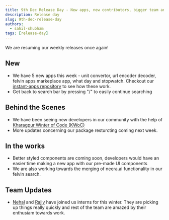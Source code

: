 ```yaml
---
title: 9th Dec Release Day - New apps, new contributors, bigger team and more
description: Release day
slug: 9th-dec-release-day
authors:
  - sahil-shubham
tags: [release-day]
---
```


We are resuming our weekly releases once again! 

## New

- We have 5 new apps this week - unit convertor, url encoder decoder, felvin apps markeplace app, what day and stopwatch. Checkout our [instant-apps repository](https://github.com/felvin-search/instant-apps) to see how these work.
- Get back to search bar by pressing "/" to easily continue searching

## Behind the Scenes

- We have been seeing new developers in our community with the help of [Kharagpur Winter of Code (KWoC)](https://kwoc.kossiitkgp.org/)
- More updates concerning our package resturcting coming next week.

## In the works

- Better styled components are coming soon, developers would have an easier time making a new app with our pre-made UI components
- We are also working towards the merging of neera.ai functionality in our felvin search.

## Team Updates

- [Nehal](https://github.com/N-Shar-ma) and [Rajiv](https://github.com/rajivharlalka) have joined us interns for this winter. They are picking up things really quickly and rest of the team are amazed by their enthusiam towards work.